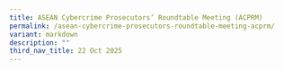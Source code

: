 ```yaml
---
title: ASEAN Cybercrime Prosecutors’ Roundtable Meeting (ACPRM)
permalink: /asean-cybercrime-prosecutors-roundtable-meeting-acprm/
variant: markdown
description: ""
third_nav_title: 22 Oct 2025
---
```

